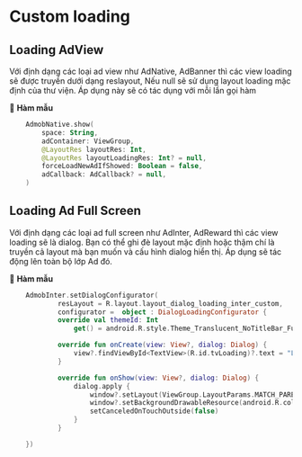 # Custom loading

## Loading AdView

Với định dạng các loại ad view như AdNative, AdBanner thì các view loading sẽ được truyền dưới dạng reslayout, Nếu null sẽ sử dụng layout loading mặc định của thư viện. Áp dụng này sẽ có tác dụng với mỗi lần gọi hàm


📌 **Hàm mẫu**

```kotlin
    AdmobNative.show(
        space: String,
        adContainer: ViewGroup,
        @LayoutRes layoutRes: Int,
        @LayoutRes layoutLoadingRes: Int? = null,
        forceLoadNewAdIfShowed: Boolean = false,
        adCallback: AdCallback? = null,
    )
```

## Loading Ad Full Screen

Với định dạng các loại ad full screen như AdInter, AdReward thì các view loading sẽ là dialog. Bạn có thể ghi đè layout mặc định hoặc thậm chí là truyền cả layout mà bạn muốn và cấu hình dialog hiển thị. Áp dụng sẽ tác động lên toàn bộ lớp Ad đó.


📌 **Hàm mẫu**

```kotlin
    AdmobInter.setDialogConfigurator(
            resLayout = R.layout.layout_dialog_loading_inter_custom, 
            configurator =  object : DialogLoadingConfigurator {
            override val themeId: Int
                get() = android.R.style.Theme_Translucent_NoTitleBar_Fullscreen

            override fun onCreate(view: View?, dialog: Dialog) {
                view?.findViewById<TextView>(R.id.tvLoading)?.text = "Loading..."
            }

            override fun onShow(view: View?, dialog: Dialog) {
                dialog.apply {
                    window?.setLayout(ViewGroup.LayoutParams.MATCH_PARENT, ViewGroup.LayoutParams.MATCH_PARENT)
                    window?.setBackgroundDrawableResource(android.R.color.transparent)
                    setCanceledOnTouchOutside(false)
                }
            }

    })
```